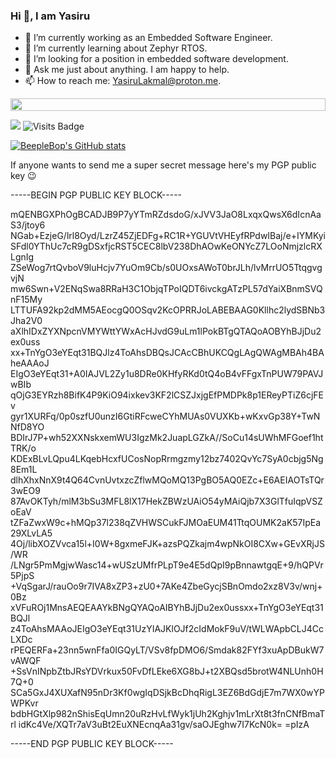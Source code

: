 ### Hi 👋, I am Yasiru




<!-- ![trophy](https://github-profile-trophy.vercel.app/?username=abhishek-choudharys&theme=gruvbox) -->
<!-- <h4>(Also likes to be enthusiastic about everything else 🤩)</h4>
<p><strong>Everything else:</strong></p>
<p>I am a final year Computer Engineering student at Thapar Institute of Engineering and Technology. I like learning and creating stuff. </p>
<br/> -->
<p>


- 🔭 I’m currently working as an Embedded Software Engineer.
- 🌱 I’m currently learning about Zephyr RTOS.
- 🤔 I’m looking for a position in embedded software development.
- 💬 Ask me just about anything. I am happy to help.
- 📫 How to reach me: YasiruLakmal@proton.me.

<img src="https://i.imgur.com/dBaSKWF.gif" height="20" width="100%">

[<img src="https://img.shields.io/badge/linkedin-%230077B5.svg?&style=for-the-badge&logo=linkedin&logoColor=white" />](https://www.linkedin.com/in/moraketiya-dgyl/)
![Visits Badge](https://badges.pufler.dev/visits/Yasiru-DDXFG/Yasiru-DDXFG?style=for-the-badge)

[![BeepleBop's GitHub stats](https://github-readme-stats.vercel.app/api?username=Yasiru-DDXFG)](https://github.com/Yasiru-DDXFG/github-readme-stats)

If anyone wants to send me a super secret message here's my PGP public key 😉

-----BEGIN PGP PUBLIC KEY BLOCK-----

mQENBGXPhOgBCADJB9P7yYTmRZdsdoG/xJVV3JaO8LxqxQwsX6dIcnAaS3/jtoy6 NGab+EzjeG/lrl8Oyd/LzrZ45ZjEDFg+RC1R+YGUVtVHEyfRPdwIBaj/e+IYMKyi SFdl0YThUc7cR9gDSxfjcRST5CEC8lbV238DhAOwKeONYcZ7LOoNmjzlcRXLgnIg ZSeWog7rtQvboV9luHcjv7YuOm9Cb/s0UOxsAWoT0brJLh/lvMrrUO5TtqgvgvjN mw6Swn+V2ENqSwa8RRaH3C1ObjqTPoIQDT6ivckgATzPL57dYaiXBnmSVQnF15My LTTUFA92kp2dMM5AEocgQ0OSqv2KcOPRRJoLABEBAAG0Kllhc2lydSBNb3Jha2V0 aXlhIDxZYXNpcnVMYWttYWxAcHJvdG9uLm1lPokBTgQTAQoAOBYhBJjDu2ex0uss xx+TnYgO3eYEqt31BQJlz4ToAhsDBQsJCAcCBhUKCQgLAgQWAgMBAh4BAheAAAoJ EIgO3eYEqt31+A0IAJVL2Zy1u8DRe0KHfyRKd0tQ4oB4vFFgxTnPUW79PAVJwBIb qOjG3EYRzh8BifK4P9KiO94ixkev3KF2lCSZJxjgEfPMDPk8p1EReyPTiZ6cjFEv gyr1XURFq/0p0szfU0unzI6GtiRFcweCYhMUAs0VUXKb+wKxvGp38Y+TwNNfD8YO BDIrJ7P+wh52XXNskxemWU3IgzMk2JuapLGZkA//SoCu14sUWhMFGoef1htTRK/o KDExBLvLQpu4LKqebHcxfUCosNopRrmgzmy12bz7402QvYc7SyA0cbjg5Ng8Em1L dlhXhxNnX9t4Q64CvnUvtxzcZflwMQoMQ13PgBO5AQ0EZc+E6AEIAOTsTQr3wEO9 87AvOKTyh/mlM3bSu3MFL8lX17HekZBWzUAiO54yMAiQjb7X3GlTfuIqpVSZoEaV tZFaZwxW9c+hMQp37l238qZVHWSCukFJMOaEUM41TtqOUMK2aK57IpEa29XLvLA5 4Oj/libXOZVvca15l+I0W+8gxmeFJK+azsPQZkajm4wpNkOI8CXw+GEvXRjJS/WR /LNgr5PmMgjwWasc14+wUSzUMfrPLpT9e4E5dQpI9pBnnawtgqE+9/hQPVr5PjpS +VqSgarJ/rauOo9r7IVA8xZP3+zU0+7AKe4ZbeGycjSBnOmdo2xz8V3v/wnj+0Bz xVFuROj1MnsAEQEAAYkBNgQYAQoAIBYhBJjDu2ex0ussxx+TnYgO3eYEqt31BQJl z4ToAhsMAAoJEIgO3eYEqt31UzYIAJKlOJf2cIdMokF9uV/tWLWApbCLJ4CcLXDc rPEQERFa+23nn5wnFfa0IGQyLT/VSv8fpDMO6/Smdak82FYf3xuApDBukW7vAWQF +SsVnINpbZtbJRsYDVrkux50FvDfLEke6XG8bJ+t2XBQsd5brotW4NLUnh0H7Q+0 SCa5GxJ4XUXafN95nDr3Kf0wgIqDSjkBcDhqRigL3EZ6BdGdjE7m7WX0wYPWPKvr bdbHGtXlp982nShisEqUmn20uRzHvLfWyk1jUh2Kghjv1mLrXt8t3fnCNfBmaTrl idKc4Ve/XQTr7aV3uBt2EuXNEcnqAa31gv/saOJEghw7I7KcN0k= =pIzA 

-----END PGP PUBLIC KEY BLOCK-----

